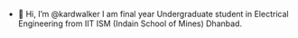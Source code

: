 - 👋 Hi, I’m @kardwalker
I am final year Undergraduate student in Electrical Engineering from IIT ISM (Indain School of Mines) Dhanbad. 
<!---
kardwalker/kardwalker is a ✨ special ✨ repository because its `README.md` (this file) appears on your GitHub profile.
You can click the Preview link to take a look at your changes.
--->
